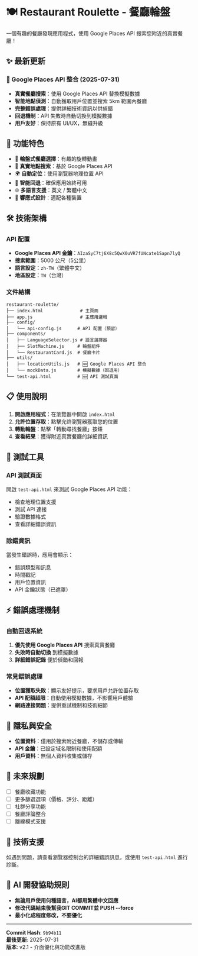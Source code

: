 # 🍽️ Restaurant Roulette - 餐廳輪盤

一個有趣的餐廳發現應用程式，使用 Google Places API 搜索您附近的真實餐廳！

## ✨ 最新更新

### 🎯 Google Places API 整合 (2025-07-31)

- **真實餐廳搜索**：使用 Google Places API 替換模擬數據
- **智能地點偵測**：自動獲取用戶位置並搜索 5km 範圍內餐廳
- **完整錯誤處理**：提供詳細技術資訊以供偵錯
- **回退機制**：API 失敗時自動切換到模擬數據
- **用戶友好**：保持原有 UI/UX，無縫升級

## 🚀 功能特色

- 🎰 **輪盤式餐廳選擇**：有趣的旋轉動畫
- 📍 **真實地點搜索**：基於 Google Places API
- 🌍 **自動定位**：使用瀏覽器地理位置 API
- 🔄 **智能回退**：確保應用始終可用
- 🌐 **多語言支援**：英文 / 繁體中文
- 📱 **響應式設計**：適配各種裝置

## 🛠️ 技術架構

### API 配置
- **Google Places API 金鑰**：`AIzaSyC7tj6X8c5QwX0uVR7fUNcate1Sapn7lyQ`
- **搜索範圍**：5000 公尺（5公里）
- **語言設定**：`zh-TW`（繁體中文）
- **地區設定**：`TW`（台灣）

### 文件結構
```
restaurant-roulette/
├── index.html              # 主頁面
├── app.js                  # 主應用邏輯
├── config/
│   └── api-config.js      # API 配置（預留）
├── components/
│   ├── LanguageSelector.js # 語言選擇器
│   ├── SlotMachine.js     # 輪盤組件
│   └── RestaurantCard.js  # 餐廳卡片
├── utils/
│   ├── locationUtils.js   # 🆕 Google Places API 整合
│   └── mockData.js        # 模擬數據（回退用）
└── test-api.html          # 🆕 API 測試頁面
```

## 📋 使用說明

1. **開啟應用程式**：在瀏覽器中開啟 `index.html`
2. **允許位置存取**：點擊允許瀏覽器獲取您的位置
3. **轉動輪盤**：點擊「轉動尋找餐廳」按鈕
4. **查看結果**：獲得附近真實餐廳的詳細資訊

## 🔧 測試工具

### API 測試頁面
開啟 `test-api.html` 來測試 Google Places API 功能：
- 檢查地理位置支援
- 測試 API 連接
- 驗證數據格式
- 查看詳細錯誤資訊

### 除錯資訊
當發生錯誤時，應用會顯示：
- 錯誤類型和訊息
- 時間戳記
- 用戶位置資訊
- API 金鑰狀態（已遮罩）

## ⚡ 錯誤處理機制

### 自動回退系統
1. **優先使用 Google Places API** 搜索真實餐廳
2. **失敗時自動切換** 到模擬數據
3. **詳細錯誤記錄** 便於偵錯和回報

### 常見錯誤處理
- **位置獲取失敗**：顯示友好提示，要求用戶允許位置存取
- **API 配額超限**：自動使用模擬數據，不影響用戶體驗
- **網路連接問題**：提供重試機制和技術細節

## 🔐 隱私與安全

- **位置資料**：僅用於搜索附近餐廳，不儲存或傳輸
- **API 金鑰**：已設定域名限制和使用配額
- **用戶資料**：無個人資料收集或儲存

## 🌟 未來規劃

- [ ] 餐廳收藏功能
- [ ] 更多篩選選項（價格、評分、距離）
- [ ] 社群分享功能
- [ ] 餐廳評論整合
- [ ] 離線模式支援

## 🤝 技術支援

如遇到問題，請查看瀏覽器控制台的詳細錯誤訊息，或使用 `test-api.html` 進行診斷。

## 🤖 AI 開發協助規則

- **無論用戶使用何種語言，AI都用繁體中文回應**
- **修改代碼結束後幫我GIT COMMIT並 PUSH --force**
- **最小化成程度修改，不要優化**
---

**Commit Hash**: `9b94b11`  
**最後更新**: 2025-07-31  
**版本**: v2.1 - 介面優化與功能改進版
